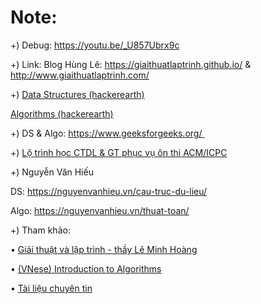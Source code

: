 # Note:

+) Debug: https://youtu.be/_U857Ubrx9c

+) Link:
Blog Hùng Lê: https://giaithuatlaptrinh.github.io/ 
           & http://www.giaithuatlaptrinh.com/

+) [Data Structures (hackerearth)](https://www.hackerearth.com/practice/data-structures)

   [Algorithms (hackerearth)](https://www.hackerearth.com/practice/algorithms)

+) DS & Algo: https://www.geeksforgeeks.org/ 

+) [Lộ trình học CTDL & GT phục vụ ôn thi ACM/ICPC](https://github.com/Hieunv1996/ACM-ICPC-Preparation)

+) Nguyễn Văn Hiếu

DS: https://nguyenvanhieu.vn/cau-truc-du-lieu/

Algo: https://nguyenvanhieu.vn/thuat-toan/

+) Tham khảo:

• [Giải thuật và lập trình - thầy Lê Minh Hoàng](https://drive.google.com/file/d/1bzYOT09yRXISFOHO01fFNIzWHI5VNr2J/view) 

• [(VNese) Introduction to Algorithms](https://drive.google.com/file/d/1FXpULLROM3dYOBTCKqLiJ6pA4vhifkS7/view) 

• [Tài liệu chuyên tin](https://drive.google.com/file/d/1w6_ESlscjUWyeRw9pmjZxfND6qqIa6DI/view)
